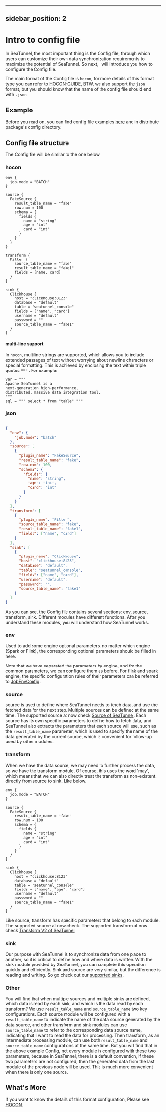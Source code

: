 ---

sidebar_position: 2
-------------------

# Intro to config file

In SeaTunnel, the most important thing is the Config file, through which users can customize their own data
synchronization requirements to maximize the potential of SeaTunnel. So next, I will introduce you how to
configure the Config file.

The main format of the Config file is `hocon`, for more details of this format type you can refer to [HOCON-GUIDE](https://github.com/lightbend/config/blob/main/HOCON.md),
BTW, we also support the `json` format, but you should know that the name of the config file should end with `.json`

## Example

Before you read on, you can find config file
examples [here](https://github.com/apache/seatunnel/tree/dev/config) and in distribute package's
config directory.

## Config file structure

The Config file will be similar to the one below.

### hocon

```hocon
env {
  job.mode = "BATCH"
}

source {
  FakeSource {
    result_table_name = "fake"
    row.num = 100
    schema = {
      fields {
        name = "string"
        age = "int"
        card = "int"
      }
    }
  }
}

transform {
  Filter {
    source_table_name = "fake"
    result_table_name = "fake1"
    fields = [name, card]
  }
}

sink {
  Clickhouse {
    host = "clickhouse:8123"
    database = "default"
    table = "seatunnel_console"
    fields = ["name", "card"]
    username = "default"
    password = ""
    source_table_name = "fake1"
  }
}
```

#### multi-line support

In `hocon`, multiline strings are supported, which allows you to include extended passages of text without worrying about newline characters or special formatting. This is achieved by enclosing the text within triple quotes **`"""`** . For example:

```
var = """
Apache SeaTunnel is a
next-generation high-performance,
distributed, massive data integration tool.
"""
sql = """ select * from "table" """
```

### json

```json

{
  "env": {
    "job.mode": "batch"
  },
  "source": [
    {
      "plugin_name": "FakeSource",
      "result_table_name": "fake",
      "row.num": 100,
      "schema": {
        "fields": {
          "name": "string",
          "age": "int",
          "card": "int"
        }
      }
    }
  ],
  "transform": [
    {
      "plugin_name": "Filter",
      "source_table_name": "fake",
      "result_table_name": "fake1",
      "fields": ["name", "card"]
    }
  ],
  "sink": [
    {
      "plugin_name": "Clickhouse",
      "host": "clickhouse:8123",
      "database": "default",
      "table": "seatunnel_console",
      "fields": ["name", "card"],
      "username": "default",
      "password": "",
      "source_table_name": "fake1"
    }
  ]
}

```

As you can see, the Config file contains several sections: env, source, transform, sink. Different modules
have different functions. After you understand these modules, you will understand how SeaTunnel works.

### env

Used to add some engine optional parameters, no matter which engine (Spark or Flink), the corresponding
optional parameters should be filled in here.

Note that we have separated the parameters by engine, and for the common parameters, we can configure them as before.
For flink and spark engine, the specific configuration rules of their parameters can be referred to [JobEnvConfig](./JobEnvConfig.md).

<!-- TODO add supported env parameters -->

### source

source is used to define where SeaTunnel needs to fetch data, and use the fetched data for the next step.
Multiple sources can be defined at the same time. The supported source at now
check [Source of SeaTunnel](../connector-v2/source). Each source has its own specific parameters to define how to
fetch data, and SeaTunnel also extracts the parameters that each source will use, such as
the `result_table_name` parameter, which is used to specify the name of the data generated by the current
source, which is convenient for follow-up used by other modules.

### transform

When we have the data source, we may need to further process the data, so we have the transform module. Of
course, this uses the word 'may', which means that we can also directly treat the transform as non-existent,
directly from source to sink. Like below.

```hocon
env {
  job.mode = "BATCH"
}

source {
  FakeSource {
    result_table_name = "fake"
    row.num = 100
    schema = {
      fields {
        name = "string"
        age = "int"
        card = "int"
      }
    }
  }
}

sink {
  Clickhouse {
    host = "clickhouse:8123"
    database = "default"
    table = "seatunnel_console"
    fields = ["name", "age", "card"]
    username = "default"
    password = ""
    source_table_name = "fake1"
  }
}
```

Like source, transform has specific parameters that belong to each module. The supported source at now check.
The supported transform at now check [Transform V2 of SeaTunnel](../transform-v2)

### sink

Our purpose with SeaTunnel is to synchronize data from one place to another, so it is critical to define how
and where data is written. With the sink module provided by SeaTunnel, you can complete this operation quickly
and efficiently. Sink and source are very similar, but the difference is reading and writing. So go check out
our [supported sinks](../connector-v2/sink).

### Other

You will find that when multiple sources and multiple sinks are defined, which data is read by each sink, and
which is the data read by each transform? We use `result_table_name` and `source_table_name` two key
configurations. Each source module will be configured with a `result_table_name` to indicate the name of the
data source generated by the data source, and other transform and sink modules can use `source_table_name` to
refer to the corresponding data source name, indicating that I want to read the data for processing. Then
transform, as an intermediate processing module, can use both `result_table_name` and `source_table_name`
configurations at the same time. But you will find that in the above example Config, not every module is
configured with these two parameters, because in SeaTunnel, there is a default convention, if these two
parameters are not configured, then the generated data from the last module of the previous node will be used.
This is much more convenient when there is only one source.

## What's More

If you want to know the details of this format configuration, Please
see [HOCON](https://github.com/lightbend/config/blob/main/HOCON.md).
